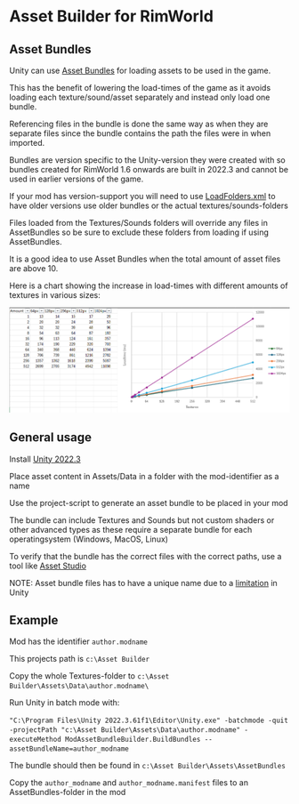 # Asset Builder for RimWorld

## Asset Bundles

Unity can use [Asset Bundles](https://docs.unity3d.com/Manual/AssetBundlesIntro.html) for loading assets to be used in the game. 

This has the benefit of lowering the load-times of the game as it avoids loading each texture/sound/asset separately and instead only load one bundle.

Referencing files in the bundle is done the same way as when they are separate files since the bundle contains the path the files were in when imported.

Bundles are version specific to the Unity-version they were created with so bundles created for RimWorld 1.6 onwards are built in 2022.3 and cannot be used in earlier versions of the game.

If your mod has version-support you will need to use [LoadFolders.xml](https://rimworldwiki.com/wiki/Modding_Tutorials/Mod_Folder_Structure#LoadFolders.xml_.28Optional.29) to have older versions use older bundles or the actual textures/sounds-folders

Files loaded from the Textures/Sounds folders will override any files in AssetBundles so be sure to exclude these folders from loading if using AssetBundles.

It is a good idea to use Asset Bundles when the total amount of asset files are above 10.

Here is a chart showing the increase in load-times with different amounts of textures in various sizes:

![Load times example](example.png "Load-times vs. Textures")

## General usage

Install [Unity 2022.3](https://unity.com/releases/editor/archive)

Place asset content in Assets/Data in a folder with the mod-identifier as a name

Use the project-script to generate an asset bundle to be placed in your mod

The bundle can include Textures and Sounds but not custom shaders or other advanced types as these require a separate bundle for each operatingsystem (Windows, MacOS, Linux)

To verify that the bundle has the correct files with the correct paths, use a tool like [Asset Studio](https://github.com/Perfare/AssetStudio/releases/latest)

NOTE: Asset bundle files has to have a unique name due to a [limitation](https://issuetracker.unity3d.com/issues/failure-loading-multiple-bundles-with-same-names-but-different-files) in Unity

## Example

Mod has the identifier `author.modname`

This projects path is `c:\Asset Builder`

Copy the whole Textures-folder to `c:\Asset Builder\Assets\Data\author.modname\`

Run Unity in batch mode with:

`"C:\Program Files\Unity 2022.3.61f1\Editor\Unity.exe" -batchmode -quit -projectPath "c:\Asset Builder\Assets\Data\author.modname" -executeMethod ModAssetBundleBuilder.BuildBundles --assetBundleName=author_modname`

The bundle should then be found in `c:\Asset Builder\Assets\AssetBundles`

Copy the `author_modname` and `author_modname.manifest` files to an AssetBundles-folder in the mod